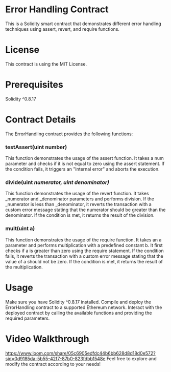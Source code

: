 # Error Handling Contract
This is a Solidity smart contract that demonstrates different error handling techniques using assert, revert, and require functions.
# License
This contract is using the MIT License.
# Prerequisites
Solidity ^0.8.17
# Contract Details
The ErrorHandling contract provides the following functions:
### __testAssert(uint number)__
This function demonstrates the usage of the assert function.
It takes a num parameter and checks if it is not equal to zero using the assert statement.
If the condition fails, it triggers an "Internal error" and aborts the execution.
### divide(uint _numerator, uint _denominator)__
This function demonstrates the usage of the revert function.
It takes _numerator and _denominator parameters and performs division.
If the _numerator is less than _denominator, it reverts the transaction with a custom error message stating that the numerator should be greater than the denominator.
If the condition is met, it returns the result of the division.
### __mult(uint a)__
This function demonstrates the usage of the require function.
It takes an a parameter and performs multiplication with a predefined constant b.
It first checks if a is greater than zero using the require statement.
If the condition fails, it reverts the transaction with a custom error message stating that the value of a should not be zero.
If the condition is met, it returns the result of the multiplication.
# Usage
Make sure you have Solidity ^0.8.17 installed.
Compile and deploy the ErrorHandling contract to a supported Ethereum network.
Interact with the deployed contract by calling the available functions and providing the required parameters.
# Video Walkthrough
https://www.loom.com/share/05c6905edfdc44b6bb628d8d18d0e572?sid=0d9185da-5b55-42f7-87b0-823fdbb1548e
Feel free to explore and modify the contract according to your needs!
